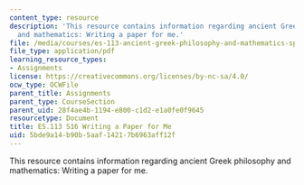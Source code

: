 ```yaml
---
content_type: resource
description: 'This resource contains information regarding ancient Greek philosophy
  and mathematics: Writing a paper for me.'
file: /media/courses/es-113-ancient-greek-philosophy-and-mathematics-spring-2016/5bde9a14b90b5aaf14217b6963aff12f_MITES_113S16_WritingaPaper.pdf
file_type: application/pdf
learning_resource_types:
- Assignments
license: https://creativecommons.org/licenses/by-nc-sa/4.0/
ocw_type: OCWFile
parent_title: Assignments
parent_type: CourseSection
parent_uid: 28f4ae4b-1194-e800-c1d2-e1a0fe0f9645
resourcetype: Document
title: ES.113 S16 Writing a Paper for Me
uid: 5bde9a14-b90b-5aaf-1421-7b6963aff12f
---
```

This resource contains information regarding ancient Greek philosophy and mathematics: Writing a paper for me.